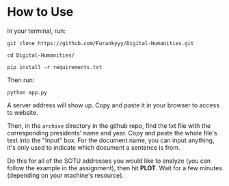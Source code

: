 # How to Use

In your terminal, run:

```git clone https://github.com/Furankyyy/Digital-Humanities.git```

```cd Digital-Humanities/```

```pip install -r requirements.txt```

Then run:

```python app.py```

A server address will show up. Copy and paste it in your browser to access to website.

Then, in the ```archive``` directory in the github repo, find the txt file with the corresponding presidents' name and year. Copy and paste the whole file's text into the "Input" box. For the document name, you can input anything, it's only used to indicate which document a sentence is from.

Do this for all of the SOTU addresses you would like to analyze (you can follow the example in the assignment), then hit **PLOT**. Wait for a few minutes (depending on your machine's resource).


